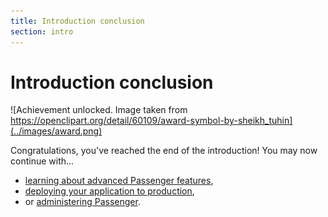 ```yaml
---
title: Introduction conclusion
section: intro
---
```

# Introduction conclusion

![Achievement unlocked. Image taken from https://openclipart.org/detail/60109/award-symbol-by-sheikh_tuhin](../images/award.png)

Congratulations, you've reached the end of the introduction! You may now continue with...

 * [learning about advanced Passenger features](../guides),
 * [deploying your application to production](../production),
 * or [administering Passenger](../admin).
